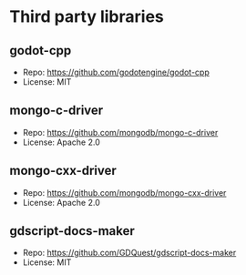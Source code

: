 # Third party libraries

## godot-cpp

- Repo: https://github.com/godotengine/godot-cpp
- License: MIT


## mongo-c-driver

- Repo: https://github.com/mongodb/mongo-c-driver
- License: Apache 2.0


## mongo-cxx-driver

- Repo: https://github.com/mongodb/mongo-cxx-driver
- License: Apache 2.0


## gdscript-docs-maker

- Repo: https://github.com/GDQuest/gdscript-docs-maker
- License: MIT